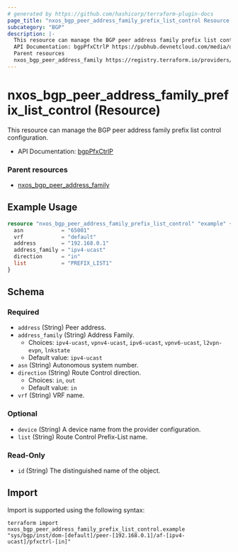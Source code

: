 ```yaml
---
# generated by https://github.com/hashicorp/terraform-plugin-docs
page_title: "nxos_bgp_peer_address_family_prefix_list_control Resource - terraform-provider-nxos"
subcategory: "BGP"
description: |-
  This resource can manage the BGP peer address family prefix list control configuration.
  API Documentation: bgpPfxCtrlP https://pubhub.devnetcloud.com/media/dme-docs-10-2-2/docs/Routing%20and%20Forwarding/bgp:PfxCtrlP/
  Parent resources
  nxos_bgp_peer_address_family https://registry.terraform.io/providers/CiscoDevNet/nxos/latest/docs/resources/bgp_peer_address_family
---
```


# nxos_bgp_peer_address_family_prefix_list_control (Resource)

This resource can manage the BGP peer address family prefix list control configuration.

- API Documentation: [bgpPfxCtrlP](https://pubhub.devnetcloud.com/media/dme-docs-10-2-2/docs/Routing%20and%20Forwarding/bgp:PfxCtrlP/)

### Parent resources

- [nxos_bgp_peer_address_family](https://registry.terraform.io/providers/CiscoDevNet/nxos/latest/docs/resources/bgp_peer_address_family)

## Example Usage

```terraform
resource "nxos_bgp_peer_address_family_prefix_list_control" "example" {
  asn            = "65001"
  vrf            = "default"
  address        = "192.168.0.1"
  address_family = "ipv4-ucast"
  direction      = "in"
  list           = "PREFIX_LIST1"
}
```

<!-- schema generated by tfplugindocs -->
## Schema

### Required

- `address` (String) Peer address.
- `address_family` (String) Address Family.
  - Choices: `ipv4-ucast`, `vpnv4-ucast`, `ipv6-ucast`, `vpnv6-ucast`, `l2vpn-evpn`, `lnkstate`
  - Default value: `ipv4-ucast`
- `asn` (String) Autonomous system number.
- `direction` (String) Route Control direction.
  - Choices: `in`, `out`
  - Default value: `in`
- `vrf` (String) VRF name.

### Optional

- `device` (String) A device name from the provider configuration.
- `list` (String) Route Control Prefix-List name.

### Read-Only

- `id` (String) The distinguished name of the object.

## Import

Import is supported using the following syntax:

```shell
terraform import nxos_bgp_peer_address_family_prefix_list_control.example "sys/bgp/inst/dom-[default]/peer-[192.168.0.1]/af-[ipv4-ucast]/pfxctrl-[in]"
```
